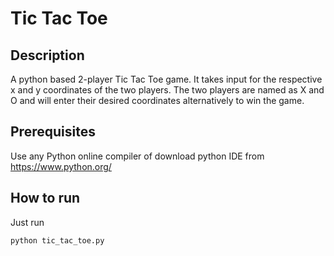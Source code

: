 # Tic Tac Toe

## Description

A python based 2-player Tic Tac Toe game.
It takes input for the respective x and y coordinates of the two players.
The two players are named as X and O
and will enter their desired coordinates alternatively to win the game.


## Prerequisites

Use any Python online compiler of download python IDE from https://www.python.org/

## How to run

Just run

```sh
python tic_tac_toe.py
```

<!-- ## Screenshots/Demo -->

